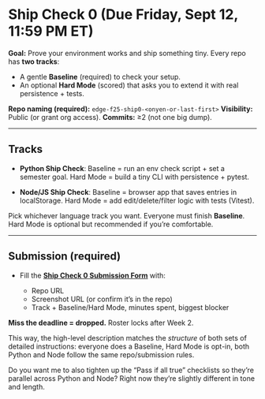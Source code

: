 # Ship Check 0 (Due Friday, Sept 12, 11:59 PM ET)

**Goal:** Prove your environment works and ship something tiny. Every repo has **two tracks**:

* A gentle **Baseline** (required) to check your setup.
* An optional **Hard Mode** (scored) that asks you to extend it with real persistence + tests.

**Repo naming (required):** `edge-f25-ship0-<onyen-or-last-first>`
**Visibility:** Public (or grant org access).
**Commits:** ≥2 (not one big dump).

---

## Tracks

* **Python Ship Check**: Baseline = run an env check script + set a semester goal.
  Hard Mode = build a tiny CLI with persistence + pytest.

* **Node/JS Ship Check**: Baseline = browser app that saves entries in localStorage.
  Hard Mode = add edit/delete/filter logic with tests (Vitest).

Pick whichever language track you want. Everyone must finish **Baseline**. Hard Mode is optional but recommended if you’re comfortable.

---

## Submission (required)

* Fill the **[Ship Check 0 Submission Form](https://forms.gle/4mGYjAZ4BKYZHUg2A)** with:

  * Repo URL
  * Screenshot URL (or confirm it’s in the repo)
  * Track + Baseline/Hard Mode, minutes spent, biggest blocker

**Miss the deadline = dropped.** Roster locks after Week 2.


This way, the high-level description matches the *structure* of both sets of detailed instructions: everyone does a Baseline, Hard Mode is opt-in, both Python and Node follow the same repo/submission rules.

Do you want me to also tighten up the “Pass if all true” checklists so they’re parallel across Python and Node? Right now they’re slightly different in tone and length.
